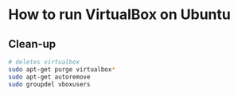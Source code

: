 # How to run VirtualBox on Ubuntu

## Clean-up

```bash
# deletes virtualbox
sudo apt-get purge virtualbox*
sudo apt-get autoremove
sudo groupdel vboxusers
```
